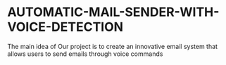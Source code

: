 # AUTOMATIC-MAIL-SENDER-WITH-VOICE-DETECTION
The main idea of Our project is to create an innovative email system that allows users to send emails through voice commands
